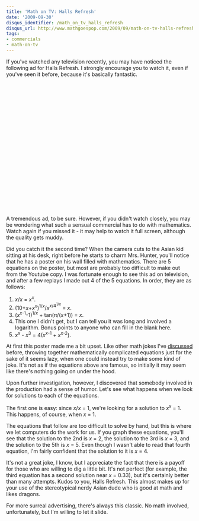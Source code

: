 ```yaml
---
title: 'Math on TV: Halls Refresh'
date: '2009-09-30'
disqus_identifier: /math_on_tv_halls_refresh
disqus_url: http://www.mathgoespop.com/2009/09/math-on-tv-halls-refresh.html
tags:
- commercials
- math-on-tv
---
```

If you've watched any television recently, you may have noticed the following ad for Halls Refresh.  I strongly encourage you to watch it, even if you've seen it before, because it's basically fantastic.

<center><object width="425" height="344"><param name="movie" value="http://www.youtube.com/v/Z6MNvg40x3g&amp;hl=en&amp;fs=1&amp;"><param name="allowFullScreen" value="true"><param name="allowscriptaccess" value="always"><embed src="http://www.youtube.com/v/Z6MNvg40x3g&amp;hl=en&amp;fs=1&amp;" type="application/x-shockwave-flash" allowscriptaccess="always" allowfullscreen="true" width="425" height="344"></embed></object></center>

A tremendous ad, to be sure.  However, if you didn't watch closely, you may be wondering what such a sensual commercial has to do with mathematics.  Watch again if you missed it - it may help to watch it full screen, although the quality gets muddy.

Did you catch it the second time?  When the camera cuts to the Asian kid sitting at his desk, right before he starts to charm Mrs. Hunter, you'll notice that he has a poster on his wall filled with mathematics.  There are 5 equations on the poster, but most are probably too difficult to make out from the Youtube copy.  I was fortunate enough to see this ad on television, and after a few replays I made out 4 of the 5 equations.  In order, they are as follows:

<ol><li><em>x</em>/<em>x</em> = <em>x</em><sup><em>x</em></sup>.</li><li>(10+<em>x</em>+<em>x</em><sup><em>x</em></sup>)<sup>1/<em>x</em></sup>/<em>x</em><sup><em>x</em>/4<sup>1/<em>x</em></sup></sup> = <em>x</em>.</li><li>(<em>x</em><sup><em>x</em>-1</sup>-1)<sup>1/<em>x</em></sup> + tan(&pi;/(<em>x</em>+1)) = <em>x</em>.</li><li>This one I didn't get, but I can tell you it was long and involved a logarithm.  Bonus points to anyone who can fill in the blank here.<br></li><li><em>x</em><sup><em>x</em></sup> - <em>x</em><sup>3</sup> = 4(<em>x</em><sup><em>x</em>-1</sup> + <em>x</em><sup><em>x</em>-2</sup>).</li></ol>

At first this poster made me a bit upset.  Like other math jokes I've <a href="http://www.mathgoespop.com/2009/09/comic-but-not-comical-mathematics.html">discussed</a> before, throwing together mathematically complicated equations just for the sake of it seems lazy, when one could instead try to make some kind of joke.  It's not as if the equations above are famous, so initially it may seem like there's nothing going on under the hood.

Upon further investigation, however, I discovered that somebody involved in the production had a sense of humor.  Let's see what happens when we look for solutions to each of the equations.

The first one is easy: since <em>x</em>/<em>x</em> = 1, we're looking for a solution to <em>x</em><sup><em>x</em></sup> = 1.  This happens, of course, when <em>x</em> = 1.

The equations that follow are too difficult to solve by hand, but this is where we let computers do the work for us.  If you graph these equations, you'll see that the solution to the 2nd is <em>x</em> = 2, the solution to the 3rd is <em>x</em> = 3, and the solution to the 5th is <em>x</em> = 5.  Even though I wasn't able to read that fourth equation, I'm fairly confident that the solution to it is <em>x</em> = 4.

It's not a great joke, I know, but I appreciate the fact that there is a payoff for those who are willing to dig a little bit.  It's not perfect (for example, the third equation has a second solution near <em>x</em> = 0.33), but it's certainly better than many attempts.  Kudos to you, Halls Refresh.  This almost makes up for your use of the stereotypical nerdy Asian dude who is good at math and likes dragons.

For more surreal advertising, there's always this classic.  No math involved, unfortunately, but I'm willing to let it slide.

<center><object width="425" height="344"><param name="movie" value="http://www.youtube.com/v/XbFLhbJRt_E&amp;hl=en&amp;fs=1&amp;"><param name="allowFullScreen" value="true"><param name="allowscriptaccess" value="always"><embed src="http://www.youtube.com/v/XbFLhbJRt_E&amp;hl=en&amp;fs=1&amp;" type="application/x-shockwave-flash" allowscriptaccess="always" allowfullscreen="true" width="425" height="344"></embed></object></center>
